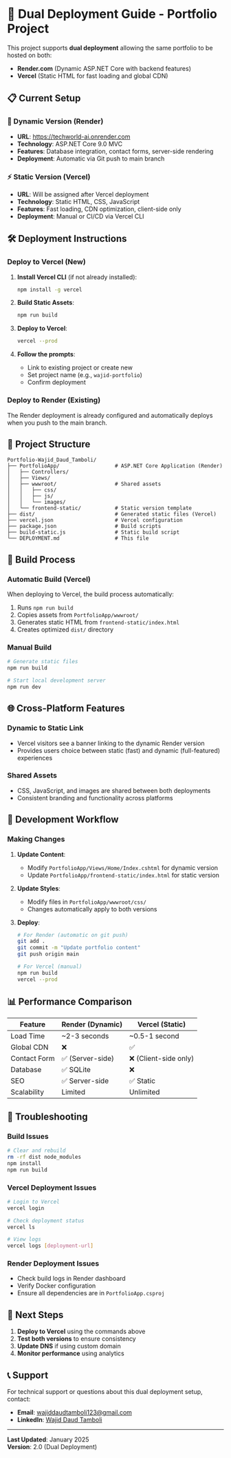 # 🚀 Dual Deployment Guide - Portfolio Project

This project supports **dual deployment** allowing the same portfolio to be hosted on both:

- **Render.com** (Dynamic ASP.NET Core with backend features)
- **Vercel** (Static HTML for fast loading and global CDN)

## 📋 Current Setup

### 🔄 Dynamic Version (Render)

- **URL**: https://techworld-ai.onrender.com
- **Technology**: ASP.NET Core 9.0 MVC
- **Features**: Database integration, contact forms, server-side rendering
- **Deployment**: Automatic via Git push to main branch

### ⚡ Static Version (Vercel)

- **URL**: Will be assigned after Vercel deployment
- **Technology**: Static HTML, CSS, JavaScript
- **Features**: Fast loading, CDN optimization, client-side only
- **Deployment**: Manual or CI/CD via Vercel CLI

## 🛠️ Deployment Instructions

### Deploy to Vercel (New)

1. **Install Vercel CLI** (if not already installed):

   ```bash
   npm install -g vercel
   ```

2. **Build Static Assets**:

   ```bash
   npm run build
   ```

3. **Deploy to Vercel**:

   ```bash
   vercel --prod
   ```

4. **Follow the prompts**:
   - Link to existing project or create new
   - Set project name (e.g., `wajid-portfolio`)
   - Confirm deployment

### Deploy to Render (Existing)

The Render deployment is already configured and automatically deploys when you push to the main branch.

## 📁 Project Structure

```
Portfolio-Wajid_Daud_Tamboli/
├── PortfolioApp/                  # ASP.NET Core Application (Render)
│   ├── Controllers/
│   ├── Views/
│   ├── wwwroot/                   # Shared assets
│   │   ├── css/
│   │   ├── js/
│   │   └── images/
│   └── frontend-static/           # Static version template
├── dist/                          # Generated static files (Vercel)
├── vercel.json                    # Vercel configuration
├── package.json                   # Build scripts
├── build-static.js                # Static build script
└── DEPLOYMENT.md                  # This file
```

## 🔧 Build Process

### Automatic Build (Vercel)

When deploying to Vercel, the build process automatically:

1. Runs `npm run build`
2. Copies assets from `PortfolioApp/wwwroot/`
3. Generates static HTML from `frontend-static/index.html`
4. Creates optimized `dist/` directory

### Manual Build

```bash
# Generate static files
npm run build

# Start local development server
npm run dev
```

## 🌐 Cross-Platform Features

### Dynamic to Static Link

- Vercel visitors see a banner linking to the dynamic Render version
- Provides users choice between static (fast) and dynamic (full-featured) experiences

### Shared Assets

- CSS, JavaScript, and images are shared between both deployments
- Consistent branding and functionality across platforms

## 🔄 Development Workflow

### Making Changes

1. **Update Content**:

   - Modify `PortfolioApp/Views/Home/Index.cshtml` for dynamic version
   - Update `PortfolioApp/frontend-static/index.html` for static version

2. **Update Styles**:

   - Modify files in `PortfolioApp/wwwroot/css/`
   - Changes automatically apply to both versions

3. **Deploy**:

   ```bash
   # For Render (automatic on git push)
   git add .
   git commit -m "Update portfolio content"
   git push origin main

   # For Vercel (manual)
   npm run build
   vercel --prod
   ```

## 📊 Performance Comparison

| Feature      | Render (Dynamic) | Vercel (Static)       |
| ------------ | ---------------- | --------------------- |
| Load Time    | ~2-3 seconds     | ~0.5-1 second         |
| Global CDN   | ❌               | ✅                    |
| Contact Form | ✅ (Server-side) | ❌ (Client-side only) |
| Database     | ✅ SQLite        | ❌                    |
| SEO          | ✅ Server-side   | ✅ Static             |
| Scalability  | Limited          | Unlimited             |

## 🔧 Troubleshooting

### Build Issues

```bash
# Clear and rebuild
rm -rf dist node_modules
npm install
npm run build
```

### Vercel Deployment Issues

```bash
# Login to Vercel
vercel login

# Check deployment status
vercel ls

# View logs
vercel logs [deployment-url]
```

### Render Deployment Issues

- Check build logs in Render dashboard
- Verify Docker configuration
- Ensure all dependencies are in `PortfolioApp.csproj`

## 🎯 Next Steps

1. **Deploy to Vercel** using the commands above
2. **Test both versions** to ensure consistency
3. **Update DNS** if using custom domain
4. **Monitor performance** using analytics

## 📞 Support

For technical support or questions about this dual deployment setup, contact:

- **Email**: wajiddaudtamboli123@gmail.com
- **LinkedIn**: [Wajid Daud Tamboli](https://www.linkedin.com/in/wajid-daud-tamboli-3217b031a)

---

**Last Updated**: January 2025  
**Version**: 2.0 (Dual Deployment)
